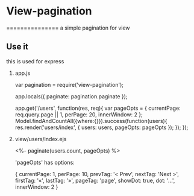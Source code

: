 # View-pagination
  ===============
  a simple pagination for view

## Use it

  this is used for express
  
  
1. app.js

    var pagination = require('view-pagination');

    app.locals({
      paginate: pagination.paginate
    });

    app.get('/users', function(res, req){
      var pageOpts = {
        currentPage: req.query.page || 1,
        perPage: 20,
        innerWindow: 2
      };
      Model.findAndCountAll({where:{}}).success(function(users){
        res.render('users/index', { users: users, pageOpts: pageOpts });
      });
    });
    

2. view/users/index.ejs


    <%- paginate(users.count, pageOpts) %>


    'pageOpts' has options:
   
   
    {
      currentPage: 1,
      perPage: 10,
      prevTag: '&lt; Prev',
      nextTag: 'Next &gt;',
      firstTag: '&laquo;',
      lastTag: '&raquo;',
      pageTag: 'page',
      showDot: true,
      dot: '...',
      innerWindow: 2
    }



